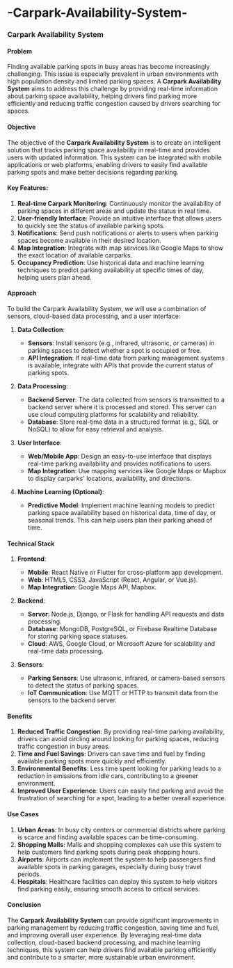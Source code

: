 # -Carpark-Availability-System-
### Carpark Availability System

#### Problem

Finding available parking spots in busy areas has become increasingly challenging. This issue is especially prevalent in urban environments with high population density and limited parking spaces. A **Carpark Availability System** aims to address this challenge by providing real-time information about parking space availability, helping drivers find parking more efficiently and reducing traffic congestion caused by drivers searching for spaces.

#### Objective

The objective of the **Carpark Availability System** is to create an intelligent solution that tracks parking space availability in real-time and provides users with updated information. This system can be integrated with mobile applications or web platforms, enabling drivers to easily find available parking spots and make better decisions regarding parking.

#### Key Features:
1. **Real-time Carpark Monitoring**: Continuously monitor the availability of parking spaces in different areas and update the status in real time.
2. **User-friendly Interface**: Provide an intuitive interface that allows users to quickly see the status of available parking spots.
3. **Notifications**: Send push notifications or alerts to users when parking spaces become available in their desired location.
4. **Map Integration**: Integrate with map services like Google Maps to show the exact location of available carparks.
5. **Occupancy Prediction**: Use historical data and machine learning techniques to predict parking availability at specific times of day, helping users plan ahead.

#### Approach

To build the Carpark Availability System, we will use a combination of sensors, cloud-based data processing, and a user interface:

1. **Data Collection**: 
   - **Sensors**: Install sensors (e.g., infrared, ultrasonic, or cameras) in parking spaces to detect whether a spot is occupied or free.
   - **API Integration**: If real-time data from parking management systems is available, integrate with APIs that provide the current status of parking spots.

2. **Data Processing**:
   - **Backend Server**: The data collected from sensors is transmitted to a backend server where it is processed and stored. This server can use cloud computing platforms for scalability and reliability.
   - **Database**: Store real-time data in a structured format (e.g., SQL or NoSQL) to allow for easy retrieval and analysis.

3. **User Interface**:
   - **Web/Mobile App**: Design an easy-to-use interface that displays real-time parking availability and provides notifications to users.
   - **Map Integration**: Use mapping services like Google Maps or Mapbox to display carparks' locations, availability, and directions.

4. **Machine Learning (Optional)**:
   - **Predictive Model**: Implement machine learning models to predict parking space availability based on historical data, time of day, or seasonal trends. This can help users plan their parking ahead of time.

#### Technical Stack

1. **Frontend**:
   - **Mobile**: React Native or Flutter for cross-platform app development.
   - **Web**: HTML5, CSS3, JavaScript (React, Angular, or Vue.js).
   - **Map Integration**: Google Maps API, Mapbox.

2. **Backend**:
   - **Server**: Node.js, Django, or Flask for handling API requests and data processing.
   - **Database**: MongoDB, PostgreSQL, or Firebase Realtime Database for storing parking space statuses.
   - **Cloud**: AWS, Google Cloud, or Microsoft Azure for scalability and real-time data processing.

3. **Sensors**:
   - **Parking Sensors**: Use ultrasonic, infrared, or camera-based sensors to detect the status of parking spaces.
   - **IoT Communication**: Use MQTT or HTTP to transmit data from the sensors to the backend server.

#### Benefits
1. **Reduced Traffic Congestion**: By providing real-time parking availability, drivers can avoid circling around looking for parking spaces, reducing traffic congestion in busy areas.
2. **Time and Fuel Savings**: Drivers can save time and fuel by finding available parking spots more quickly and efficiently.
3. **Environmental Benefits**: Less time spent looking for parking leads to a reduction in emissions from idle cars, contributing to a greener environment.
4. **Improved User Experience**: Users can easily find parking and avoid the frustration of searching for a spot, leading to a better overall experience.

#### Use Cases

1. **Urban Areas**: In busy city centers or commercial districts where parking is scarce and finding available spaces can be time-consuming.
2. **Shopping Malls**: Malls and shopping complexes can use this system to help customers find parking spots during peak shopping hours.
3. **Airports**: Airports can implement the system to help passengers find available spots in parking garages, especially during busy travel periods.
4. **Hospitals**: Healthcare facilities can deploy this system to help visitors find parking easily, ensuring smooth access to critical services.

#### Conclusion

The **Carpark Availability System** can provide significant improvements in parking management by reducing traffic congestion, saving time and fuel, and improving overall user experience. By leveraging real-time data collection, cloud-based backend processing, and machine learning techniques, this system can help drivers find available parking efficiently and contribute to a smarter, more sustainable urban environment.
